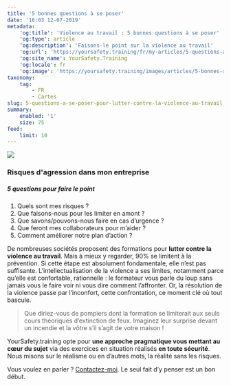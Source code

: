 ```yaml
---
title: '5 bonnes questions à se poser'
date: '16:03 12-07-2019'
metadata:
    'og:title': 'Violence au travail : 5 bonnes questions à se poser'
    'og:type': article
    'og:description': 'Faisons-le point sur la violence au travail'
    'og:url': 'https://yoursafety.training/fr/my-articles/5-questions-a-se-poser'
    'og:site_name': YourSafety.Training
    'og:locale': fr
    'og:image': 'https://yoursafety.training/images/articles/5-bonnes-raisons.jpg'
taxonomy:
    tag:
        - FR
        - Cartes
slug: 5-questions-a-se-poser-pour-lutter-contre-la-violence-au-travail
summary:
    enabled: '1'
    size: 75
feed:
    limit: 10
---
```


![](http://yoursafety.training/images/articles/5-bonnes-raisons.jpg)
### **Risques d'agression dans mon entreprise**
##### 5 questions pour faire le point



1. Quels sont mes risques ?
2. Que faisons-nous pour les limiter en amont ?
3. Que savons/pouvons-nous faire en cas d’urgence ?
4. Que feront mes collaborateurs pour m’aider ?
5. Comment améliorer notre plan d’action ?


De nombreuses sociétés proposent des formations pour **lutter contre la violence au travail**. Mais à mieux y regarder, 90% se limitent à la prévention. Si cette étape est absolument fondamentale, elle n’est pas suffisante. L’intellectualisation de la violence a ses limites, notamment parce qu’elle est confortable, rationnelle : le formateur vous parle du loup sans jamais vous le faire voir ni vous dire comment l’affronter. Or, la résolution de la violence passe par l’inconfort, cette confrontation, ce moment clé où tout bascule.
>
> Que diriez-vous de pompiers dont la formation se limiterait aux seuls cours théoriques d’extinction de feux. Imaginez leur surprise devant un incendie et la vôtre s’il s’agit de votre maison !

YourSafety.training opte pour **une approche pragmatique vous mettant au cœur du sujet** via des exercices en situation réalisés **en toute sécurité**. Nous misons sur le réalisme ou en d’autres mots, la réalité sans les risques.

Vous voulez en parler ? [Contactez-moi](mailto:bluecells@gmail.com).
Le seul fait d’y penser est un bon début.
